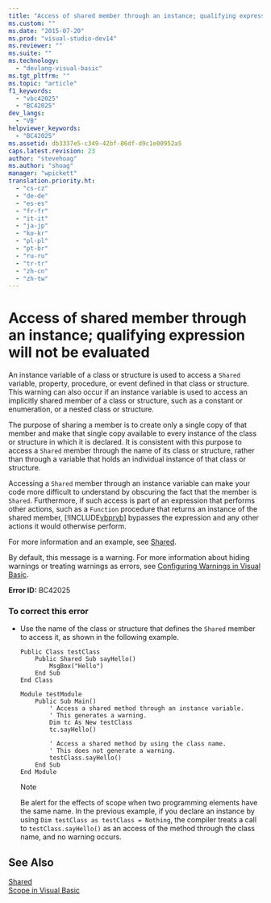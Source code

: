 ```yaml
---
title: "Access of shared member through an instance; qualifying expression will not be evaluated"
ms.custom: ""
ms.date: "2015-07-20"
ms.prod: "visual-studio-dev14"
ms.reviewer: ""
ms.suite: ""
ms.technology: 
  - "devlang-visual-basic"
ms.tgt_pltfrm: ""
ms.topic: "article"
f1_keywords: 
  - "vbc42025"
  - "BC42025"
dev_langs: 
  - "VB"
helpviewer_keywords: 
  - "BC42025"
ms.assetid: db3337e5-c349-42bf-86df-d9c1e00952a5
caps.latest.revision: 23
author: "stevehoag"
ms.author: "shoag"
manager: "wpickett"
translation.priority.ht: 
  - "cs-cz"
  - "de-de"
  - "es-es"
  - "fr-fr"
  - "it-it"
  - "ja-jp"
  - "ko-kr"
  - "pl-pl"
  - "pt-br"
  - "ru-ru"
  - "tr-tr"
  - "zh-cn"
  - "zh-tw"
---
```

# Access of shared member through an instance; qualifying expression will not be evaluated
An instance variable of a class or structure is used to access a `Shared` variable, property, procedure, or event defined in that class or structure. This warning can also occur if an instance variable is used to access an implicitly shared member of a class or structure, such as a constant or enumeration, or a nested class or structure.  
  
 The purpose of sharing a member is to create only a single copy of that member and make that single copy available to every instance of the class or structure in which it is declared. It is consistent with this purpose to access a `Shared` member through the name of its class or structure, rather than through a variable that holds an individual instance of that class or structure.  
  
 Accessing a `Shared` member through an instance variable can make your code more difficult to understand by obscuring the fact that the member is `Shared`. Furthermore, if such access is part of an expression that performs other actions, such as a `Function` procedure that returns an instance of the shared member, [!INCLUDE[vbprvb](../../../csharp\programming-guide\concepts\linq/includes/vbprvb_md.md)] bypasses the expression and any other actions it would otherwise perform.  
  
 For more information and an example, see [Shared](../../../visual-basic\language-reference\modifiers/shared.md).  
  
 By default, this message is a warning. For more information about hiding warnings or treating warnings as errors, see [Configuring Warnings in Visual Basic](../Topic/Configuring%20Warnings%20in%20Visual%20Basic.md).  
  
 **Error ID:** BC42025  
  
### To correct this error  
  
-   Use the name of the class or structure that defines the `Shared` member to access it, as shown in the following example.  
  
    ```vb#  
    Public Class testClass  
        Public Shared Sub sayHello()  
            MsgBox("Hello")  
        End Sub  
    End Class  
  
    Module testModule  
        Public Sub Main()  
            ' Access a shared method through an instance variable.  
            ' This generates a warning.  
            Dim tc As New testClass  
            tc.sayHello()  
  
            ' Access a shared method by using the class name.  
            ' This does not generate a warning.  
            testClass.sayHello()  
        End Sub  
    End Module  
    ```  
  
    > [!NOTE]
    >  Be alert for the effects of scope when two programming elements have the same name. In the previous example, if you declare an instance by using `Dim testClass as testClass = Nothing`, the compiler treats a call to `testClass.sayHello()` as an access of the method through the class name, and no warning occurs.  
  
## See Also  
 [Shared](../../../visual-basic\language-reference\modifiers/shared.md)   
 [Scope in Visual Basic](../../../visual-basic\programming-guide\language-features\declared-elements/scope.md)